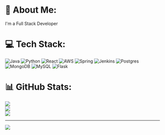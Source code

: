 # 💫 About Me:
I'm a Full Stack Developer


# 💻 Tech Stack:
![Java](https://img.shields.io/badge/java-%23ED8B00.svg?style=flat&logo=openjdk&logoColor=white) ![Python](https://img.shields.io/badge/python-3670A0?style=flat&logo=python&logoColor=ffdd54) ![React](https://img.shields.io/badge/react-%2320232a.svg?style=flat&logo=react&logoColor=%2361DAFB) ![AWS](https://img.shields.io/badge/AWS-%23FF9900.svg?style=flat&logo=amazon-aws&logoColor=white) ![Spring](https://img.shields.io/badge/spring-%236DB33F.svg?style=flat&logo=spring&logoColor=white) ![Jenkins](https://img.shields.io/badge/jenkins-%232C5263.svg?style=flat&logo=jenkins&logoColor=white) ![Postgres](https://img.shields.io/badge/postgres-%23316192.svg?style=flat&logo=postgresql&logoColor=white) ![MongoDB](https://img.shields.io/badge/MongoDB-%234ea94b.svg?style=flat&logo=mongodb&logoColor=white) ![MySQL](https://img.shields.io/badge/mysql-4479A1.svg?style=flat&logo=mysql&logoColor=white) ![Flask](https://img.shields.io/badge/flask-%23000.svg?style=flat&logo=flask&logoColor=white)
# 📊 GitHub Stats:
![](https://github-readme-stats.vercel.app/api?username=Sumukhabs&theme=holi&hide_border=true&include_all_commits=true&count_private=false)<br/>
![](https://nirzak-streak-stats.vercel.app/?user=Sumukhabs&theme=holi&hide_border=true)<br/>
![](https://github-readme-stats.vercel.app/api/top-langs/?username=Sumukhabs&theme=holi&hide_border=true&include_all_commits=true&count_private=false&layout=compact)

---
[![](https://visitcount.itsvg.in/api?id=Sumukhabs&icon=0&color=0)](https://visitcount.itsvg.in)

<!-- Proudly created with GPRM ( https://gprm.itsvg.in ) -->
